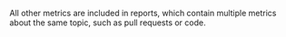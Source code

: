 All other metrics are included in reports, which contain multiple metrics about the same topic, such as pull requests or code.
